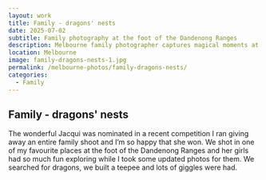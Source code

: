 ```yaml
---
layout: work
title: Family - dragons' nests
date: 2025-07-02
subtitle: Family photography at the foot of the Dandenong Ranges
description: Melbourne family photographer captures magical moments at dragons' nests. Natural family photography session with exploration, teepee building and lots of giggles in the Dandenong Ranges.
location: Melbourne
image: family-dragons-nests-1.jpg
permalink: /melbourne-photos/family-dragons-nests/
categories:
  - Family
---
```


## Family - dragons' nests

The wonderful Jacqui was nominated in a recent competition I ran giving away an entire family shoot and I’m so happy that she won. We shot in one of my favourite places at the foot of the Dandenong Ranges and her girls had so much fun exploring while I took some updated photos for them. We searched for dragons, we built a teepee and lots of giggles were had.
